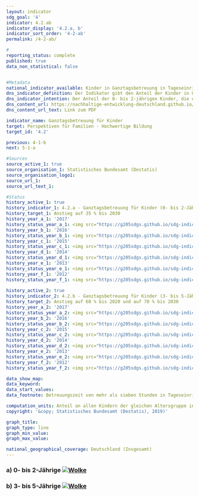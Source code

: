 ```yaml
---                       
layout: indicator                       
sdg_goal: '4'                       
indicator: 4.2.ab                       
indicator_display: '4.2.a, b'                       
indicator_sort_order: '4-2-ab'                       
permalink: /4-2-ab/                       

#                       
reporting_status: complete                       
published: true                       
data_non_statistical: false                       


#Metadata                       
national_indicator_available: Kinder in Ganztagsbetreuung in Tageseinrichtungen                       
dns_indicator_definition: Der Indikator gibt den Anteil der Kinder in Ganztagsbetreuung am Stichtag 1. März an allen Kindern der gleichen Altersgruppe am 31. Dezember des Vorjahres an. Ganztagsbetreuung entspricht dabei einer durchgehenden vertraglich vereinbarten Betreuungszeit von mehr als sieben Stunden pro Betreuungstag; Tagespflege sowie die Betreuung von Schulkindern sind nicht berücksichtigt. Indikator 4.2.a bezieht sich auf die Gruppe der 0- bis 2-jährigen, Indikator 4.2.b auf die 3- bis 5-jährigen Kinder.                       
dns_indicator_intention: Der Anteil der 0- bis 2-jährigen Kinder, die eine Ganztagsbetreuung besuchen, soll bis zum Jahr 2030 bei mindestens 35 % liegen (4.2.a). Für die 3- bis 5-Jährigen (4.2.b) soll der Anteil bis zum Jahr 2020 auf mindestens 60 % und bis 2030 auf mindestens 70 % steigen. Eine Erhöhung des Anteils von Kindern in Ganztagsbetreuung ist wünschenswert, weil bedarfsgerechte Betreuungsmöglichkeiten die Vereinbarkeit von Familie und Beruf verbessern. Zudem sind sie ein wichtiger Beitrag zur Chancengerechtigkeit, zur Gleichstellung von Frauen und Männern und zur Integration.                       
dns_content_url: https://nachhaltige-entwicklung-deutschland.github.io/open-sdg-site-starter/public/content/4.2.ab.pdf                       
dns_content_url_text: Link zum PDF                       

indicator_name: Ganztagsbetreuung für Kinder                       
target: Perspektiven für Familien - Hochwertige Bildung                       
target_id: '4.2'                       

previous: 4-1-b                       
next: 5-1-a                       

#Sources
source_active_1: true                               
source_organisation_1: Statistisches Bundesamt (Destatis)                               
source_organisation_logo1:                                
source_url_1:                                
source_url_text_1:                                

#Status                           
history_active_1: true                           
history_indicator_1: 4.2.a - Ganztagsbetreuung für Kinder (0- bis 2-Jährige)                           
history_target_1: Anstieg auf 35 % bis 2030
history_year_a_1: '2017'                               
history_status_year_a_1: <img src="https://g205sdgs.github.io/sdg-indicators/public/Wettersymbole/Wolke.png" alt="Wolke" />
history_year_b_1: '2016'                               
history_status_year_b_1: <img src="https://g205sdgs.github.io/sdg-indicators/public/Wettersymbole/Wolke.png" alt="Wolke" />
history_year_c_1: '2015'                               
history_status_year_c_1: <img src="https://g205sdgs.github.io/sdg-indicators/public/Wettersymbole/Wolke.png" alt="Wolke" />
history_year_d_1: '2014'                               
history_status_year_d_1: <img src="https://g205sdgs.github.io/sdg-indicators/public/Wettersymbole/Wolke.png" alt="Wolke" />
history_year_e_1: '2013'                               
history_status_year_e_1: <img src="https://g205sdgs.github.io/sdg-indicators/public/Wettersymbole/Sonne.png" alt="Sonne" />
history_year_f_1: '2012'                               
history_status_year_f_1: <img src="https://g205sdgs.github.io/sdg-indicators/public/Wettersymbole/Sonne.png" alt="Sonne" />
                               
history_active_2: true                               
history_indicator_2: 4.2.b - Ganztagsbetreuung für Kinder (3- bis 5-Jährige)                               
history_target_2: Anstieg auf 60 % bis 2020 und auf 70 % bis 2030
history_year_a_2: '2017'                                   
history_status_year_a_2: <img src="https://g205sdgs.github.io/sdg-indicators/public/Wettersymbole/Wolke.png" alt="Wolke" />
history_year_b_2: '2016'                                   
history_status_year_b_2: <img src="https://g205sdgs.github.io/sdg-indicators/public/Wettersymbole/Wolke.png" alt="Wolke" />
history_year_c_2: '2015'                                   
history_status_year_c_2: <img src="https://g205sdgs.github.io/sdg-indicators/public/Wettersymbole/Wolke.png" alt="Wolke" />
history_year_d_2: '2014'                                   
history_status_year_d_2: <img src="https://g205sdgs.github.io/sdg-indicators/public/Wettersymbole/Wolke.png" alt="Wolke" />
history_year_e_2: '2013'                                   
history_status_year_e_2: <img src="https://g205sdgs.github.io/sdg-indicators/public/Wettersymbole/Leicht bewölkt.png" alt="Leicht bewölkt" />
history_year_f_2: '2012'                                   
history_status_year_f_2: <img src="https://g205sdgs.github.io/sdg-indicators/public/Wettersymbole/Leicht bewölkt.png" alt="Leicht bewölkt" />

data_show_map:                        
data_keyword:                        
data_start_values:                        
data_footnote: Betreuungszeit von mehr als sieben Stunden in Tageseinrichtungen, ohne Tagespflege.                       

computation_units: Anteil an allen Kindern der gleichen Altersgruppe in %                       
copyright: '&copy; Statistisches Bundesamt (Destatis), 2019)'                       

graph_title:                        
graph_type: line                       
graph_min_value:                        
graph_max_value:                        

national_geographical_coverage: Deutschland (Insgesamt)                       
---
```

<h3>a) 0- bis 2-Jährige                           
  <a href="https://nachhaltige-entwicklung-deutschland.github.io/open-sdg-site-starter/status/"><img src="https://g205sdgs.github.io/sdg-indicators/public/Wettersymbole/Wolke.png" alt="Wolke" />                           
  </a>                           
</h3>                           

<h3>b) 3- bis 5-Jährige                           
  <a href="https://nachhaltige-entwicklung-deutschland.github.io/open-sdg-site-starter/status/"><img src="https://g205sdgs.github.io/sdg-indicators/public/Wettersymbole/Wolke.png" alt="Wolke" />                           
  </a>                           
</h3>
